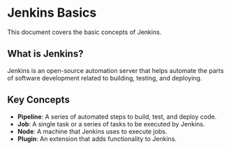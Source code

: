 # Jenkins Basics

This document covers the basic concepts of Jenkins.

## What is Jenkins?
Jenkins is an open-source automation server that helps automate the parts of software development related to building, testing, and deploying.

## Key Concepts
- **Pipeline**: A series of automated steps to build, test, and deploy code.
- **Job**: A single task or a series of tasks to be executed by Jenkins.
- **Node**: A machine that Jenkins uses to execute jobs.
- **Plugin**: An extension that adds functionality to Jenkins.
